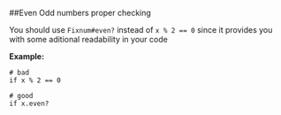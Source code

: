 ##Even Odd numbers proper checking

You should use ```Fixnum#even?``` instead of ```x % 2 == 0``` since it provides you with some
aditional readability in your code

**Example:**

```
# bad
if x % 2 == 0

# good
if x.even?
```